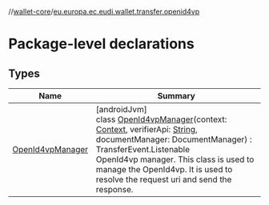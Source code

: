 //[wallet-core](../../index.md)/[eu.europa.ec.eudi.wallet.transfer.openid4vp](index.md)

# Package-level declarations

## Types

| Name | Summary |
|---|---|
| [OpenId4vpManager](-open-id4vp-manager/index.md) | [androidJvm]<br>class [OpenId4vpManager](-open-id4vp-manager/index.md)(context: [Context](https://developer.android.com/reference/kotlin/android/content/Context.html), verifierApi: [String](https://kotlinlang.org/api/latest/jvm/stdlib/kotlin/-string/index.html), documentManager: DocumentManager) : TransferEvent.Listenable<br>OpenId4vp manager. This class is used to manage the OpenId4vp. It is used to resolve the request uri and send the response. |
